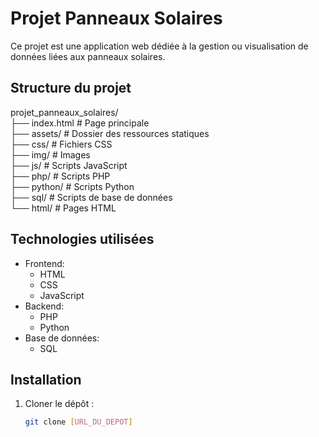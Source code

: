 # Projet Panneaux Solaires

Ce projet est une application web dédiée à la gestion ou visualisation de données liées aux panneaux solaires.

## Structure du projet
projet_panneaux_solaires/  
├── index.html # Page principale  
├── assets/ # Dossier des ressources statiques  
├── css/ # Fichiers CSS  
├── img/ # Images  
├── js/ # Scripts JavaScript   
├── php/ # Scripts PHP  
├── python/ # Scripts Python  
├── sql/ # Scripts de base de données  
└── html/ # Pages HTML  


## Technologies utilisées

- Frontend:
  - HTML
  - CSS
  - JavaScript
- Backend:
  - PHP
  - Python
- Base de données:
  - SQL

## Installation

1. Cloner le dépôt :
   ```bash
   git clone [URL_DU_DEPOT]

